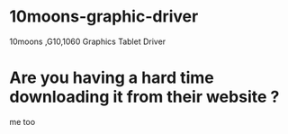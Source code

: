 # 10moons-graphic-driver
10moons ,G10,1060 Graphics Tablet Driver


# Are you having a hard time downloading it from their website ?
me too 
